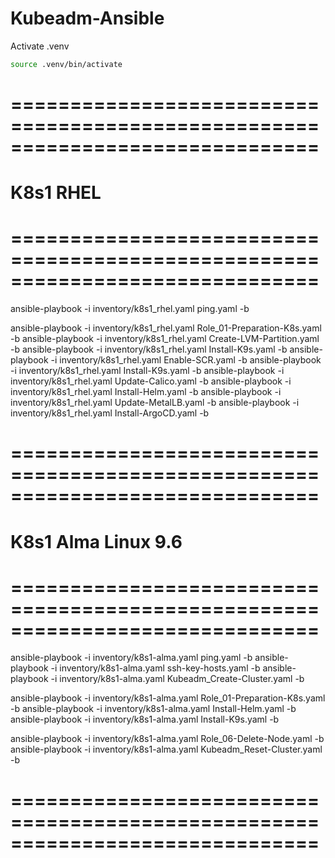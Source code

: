# Kubeadm-Ansible

Activate .venv 
```bash
source .venv/bin/activate
```

# ==============================================================================
#                                  K8s1 RHEL
# ==============================================================================
ansible-playbook -i inventory/k8s1_rhel.yaml ping.yaml -b

ansible-playbook -i inventory/k8s1_rhel.yaml Role_01-Preparation-K8s.yaml -b
ansible-playbook -i inventory/k8s1_rhel.yaml Create-LVM-Partition.yaml -b
ansible-playbook -i inventory/k8s1_rhel.yaml Install-K9s.yaml -b
ansible-playbook -i inventory/k8s1_rhel.yaml Enable-SCR.yaml -b
ansible-playbook -i inventory/k8s1_rhel.yaml Install-K9s.yaml -b
ansible-playbook -i inventory/k8s1_rhel.yaml Update-Calico.yaml -b
ansible-playbook -i inventory/k8s1_rhel.yaml Install-Helm.yaml -b
ansible-playbook -i inventory/k8s1_rhel.yaml Update-MetalLB.yaml -b
ansible-playbook -i inventory/k8s1_rhel.yaml Install-ArgoCD.yaml -b

# ==============================================================================
#                              K8s1 Alma Linux 9.6
# ==============================================================================

ansible-playbook -i inventory/k8s1-alma.yaml ping.yaml -b
ansible-playbook -i inventory/k8s1-alma.yaml ssh-key-hosts.yaml -b
ansible-playbook -i inventory/k8s1-alma.yaml Kubeadm_Create-Cluster.yaml -b

ansible-playbook -i inventory/k8s1-alma.yaml Role_01-Preparation-K8s.yaml -b
ansible-playbook -i inventory/k8s1-alma.yaml Install-Helm.yaml -b
ansible-playbook -i inventory/k8s1-alma.yaml Install-K9s.yaml -b

ansible-playbook -i inventory/k8s1-alma.yaml Role_06-Delete-Node.yaml -b
ansible-playbook -i inventory/k8s1-alma.yaml Kubeadm_Reset-Cluster.yaml -b

# ==============================================================================
